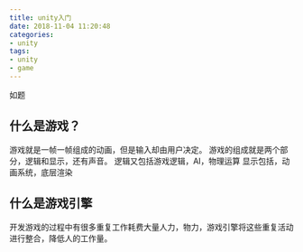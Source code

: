```yaml
---
title: unity入门
date: 2018-11-04 11:20:48
categories:
- unity
tags:
- unity
- game
---
```

如题
<!-- more -->
## 什么是游戏？
游戏就是一帧一帧组成的动画，但是输入却由用户决定。
游戏的组成就是两个部分，逻辑和显示，还有声音。
逻辑又包括游戏逻辑，AI，物理运算
显示包括，动画系统，底层渲染
## 什么是游戏引擎
开发游戏的过程中有很多重复工作耗费大量人力，物力，游戏引擎将这些重复活动进行整合，降低人的工作量。



